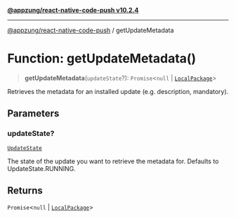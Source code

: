 [**@appzung/react-native-code-push v10.2.4**](../README.md)

---

[@appzung/react-native-code-push](../README.md) / getUpdateMetadata

# Function: getUpdateMetadata()

> **getUpdateMetadata**(`updateState`?): `Promise`\<`null` \| [`LocalPackage`](../interfaces/LocalPackage.md)\>

Retrieves the metadata for an installed update (e.g. description, mandatory).

## Parameters

### updateState?

[`UpdateState`](../enumerations/UpdateState.md)

The state of the update you want to retrieve the metadata for. Defaults to UpdateState.RUNNING.

## Returns

`Promise`\<`null` \| [`LocalPackage`](../interfaces/LocalPackage.md)\>
